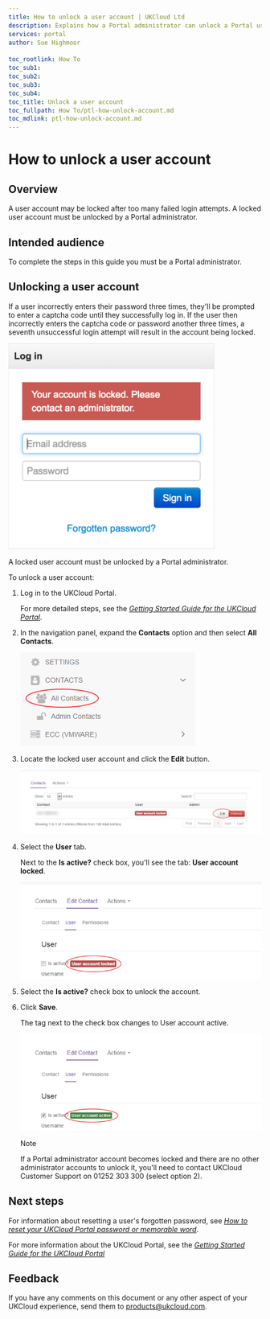 ```yaml
---
title: How to unlock a user account | UKCloud Ltd
description: Explains how a Portal administrator can unlock a Portal user account
services: portal
author: Sue Highmoor

toc_rootlink: How To
toc_sub1:
toc_sub2:
toc_sub3:
toc_sub4:
toc_title: Unlock a user account
toc_fullpath: How To/ptl-how-unlock-account.md
toc_mdlink: ptl-how-unlock-account.md
---
```


# How to unlock a user account

## Overview

A user account may be locked after too many failed login attempts. A locked user account must be unlocked by a Portal administrator.

## Intended audience

To complete the steps in this guide you must be a Portal administrator.

## Unlocking a user account

If a user incorrectly enters their password three times, they'll be prompted to enter a captcha code until they successfully log in. If the user then incorrectly enters the captcha code or password another three  times, a seventh unsuccessful login attempt will result in the account being locked.

![Log in dialog box for locked account](images/ptl-account-locked.png)

A locked user account must be unlocked by a Portal administrator.

To unlock a user account:

1. Log in to the UKCloud Portal.

    For more detailed steps, see the [*Getting Started Guide for the UKCloud Portal*](ptl-gs.md).

2. In the navigation panel, expand the **Contacts** option and then select **All Contacts**.

    ![Contacts menu in UKCloud Portal](images/ptl-mnu-all-contacts.png)

3. Locate the locked user account and click the **Edit** button.

    ![Edit button for user account](images/ptl-locked-user-edit.png)

4. Select the **User** tab.

    Next to the **Is active?** check box, you'll see the tab: **User account locked**.

    ![User account locked](images/ptl-locked-user.png)

5. Select the **Is active?** check box to unlock the account.

6. Click **Save**.

    The tag next to the check box changes to User account active.

    ![User account active](images/ptl-active-user.png)

    > [!NOTE]
    > If a Portal administrator account becomes locked and there are no other administrator accounts to unlock it, you'll need to contact UKCloud Customer Support on 01252 303 300 (select option 2).

## Next steps

For information about resetting a user's forgotten password, see [*How to reset your UKCloud Portal password or memorable word*](ptl-how-reset-password.md).

For more information about the UKCloud Portal, see the [*Getting Started Guide for the UKCloud Portal*](ptl-gs.md)

## Feedback

If you have any comments on this document or any other aspect of your UKCloud experience, send them to <products@ukcloud.com>.